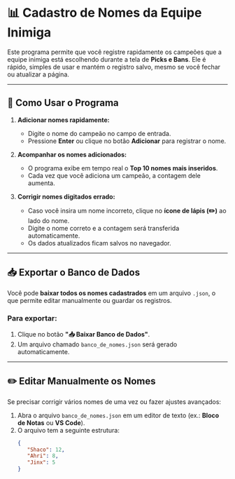 # 📊 Cadastro de Nomes da Equipe Inimiga

Este programa permite que você registre rapidamente os campeões que a equipe inimiga está escolhendo durante a tela de **Picks e Bans**. Ele é rápido, simples de usar e mantém o registro salvo, mesmo se você fechar ou atualizar a página.

---

## 🚀 Como Usar o Programa

1. **Adicionar nomes rapidamente:**
   - Digite o nome do campeão no campo de entrada.
   - Pressione **Enter** ou clique no botão **Adicionar** para registrar o nome.
   
2. **Acompanhar os nomes adicionados:**
   - O programa exibe em tempo real o **Top 10 nomes mais inseridos**.
   - Cada vez que você adiciona um campeão, a contagem dele aumenta.

3. **Corrigir nomes digitados errado:**
   - Caso você insira um nome incorreto, clique no **ícone de lápis (✏️)** ao lado do nome.
   - Digite o nome correto e a contagem será transferida automaticamente.
   - Os dados atualizados ficam salvos no navegador.

---

## 📥 Exportar o Banco de Dados

Você pode **baixar todos os nomes cadastrados** em um arquivo `.json`, o que permite editar manualmente ou guardar os registros.

### Para exportar:
1. Clique no botão **"📥 Baixar Banco de Dados"**.
2. Um arquivo chamado `banco_de_nomes.json` será gerado automaticamente.

---

## ✏️ Editar Manualmente os Nomes

Se precisar corrigir vários nomes de uma vez ou fazer ajustes avançados:

1. Abra o arquivo `banco_de_nomes.json` em um editor de texto (ex.: **Bloco de Notas** ou **VS Code**).
2. O arquivo tem a seguinte estrutura:
   ```json
   {
      "Shaco": 12,
      "Ahri": 8,
      "Jinx": 5
   }
